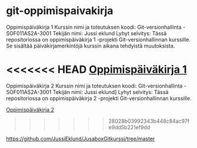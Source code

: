 # git-oppimispaivakirja
Oppimispäiväkirja 1
Kurssin nimi ja toteutuksen koodi: Git-versionhallinta - SOF011AS2A-3001
Tekijän nimi: Jussi eklund
Lyhyt selvitys: Tässä repositoriossa on oppimispäiväkirja 1 -projekti Git-versionhallinnan kurssille. Se sisältää päiväkirjamerkintöjä kurssin aikana tehdyistä muutoksista. 

<<<<<<< HEAD
[Oppimispäiväkirja 1](https://github.com/JussiEklund/JusaboxGitkurssi/tree/paivakirja1)
=======
Oppimispäiväkirja 2
Kurssin nimi ja toteutuksen koodi: Git-versionhallinta - SOF011AS2A-3001
Tekijän nimi: Jussi eklund]
Lyhyt selvitys: Tässä repositoriossa on oppimispäiväkirja 2 -projekti Git-versionhallinnan kurssille. 


[Oppimispäiväkirja 2](https://github.com/JussiEklund/JusaboxGitkurssi/tree/paivakirja2)
>>>>>>> 28028b03992343b448c84ac97fe9dd5b221ef9dd

https://github.com/JussiEklund/JusaboxGitkurssi/tree/master
